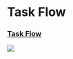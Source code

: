 # Task Flow

<h3>
<a href = "https://parzivalsupreme.github.io/task-flow/" target="blank">Task Flow</a>
</h3


<div align="left">
    <img src="public/taskflow.png" >
</div>
